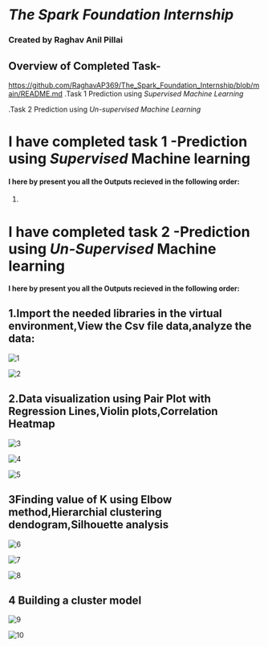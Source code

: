 # *The Spark Foundation Internship*
### Created by Raghav Anil Pillai

## Overview of Completed Task-
https://github.com/RaghavAP369/The_Spark_Foundation_Internship/blob/main/README.md
.Task 1 Prediction using *Supervised Machine Learning*

.Task 2 Prediction using *Un-supervised Machine Learning*

# I have  **completed task 1** -**Prediction using *Supervised* Machine learning**

#### I here by present you all the **Outputs** recieved in the following order:

1.



# I have  **completed task 2** -**Prediction using *Un-Supervised* Machine learning**

#### I here by present you all the **Outputs** recieved in the following order:

## 1.Import the needed libraries in the virtual environment,View the Csv file data,analyze the data:

![1](https://github.com/RaghavAP369/Unsupervised-ML--1/assets/139637644/94c1f1fe-b07e-4929-a190-3f66c3a9135c)

![2](https://github.com/RaghavAP369/Unsupervised-ML--1/assets/139637644/f3134ddd-961f-4f6c-94a9-7d4242f9aab4)


## 2.Data visualization using Pair Plot with Regression Lines,Violin plots,Correlation Heatmap

![3](https://github.com/RaghavAP369/Unsupervised-ML--1/assets/139637644/aebb53bb-98ae-4c08-a8fd-f363720f6f51)

![4](https://github.com/RaghavAP369/Unsupervised-ML--1/assets/139637644/81434c76-cdfc-46c4-81ce-6273d5deb5a4)

![5](https://github.com/RaghavAP369/Unsupervised-ML--1/assets/139637644/6aa84317-8c44-4eae-9f31-550495c6bca4)

## 3Finding value of K using Elbow method,Hierarchial clustering dendogram,Silhouette analysis 

![6](https://github.com/RaghavAP369/Unsupervised-ML--1/assets/139637644/0afe1014-965d-410e-9c0e-122fed9436fb)

![7](https://github.com/RaghavAP369/Unsupervised-ML--1/assets/139637644/debdca12-3557-4eef-9367-930360e5d7e8)

![8](https://github.com/RaghavAP369/Unsupervised-ML--1/assets/139637644/f13458d3-deaf-44da-a44a-654b75eaffb0)

## 4 Building a cluster model

![9](https://github.com/RaghavAP369/Unsupervised-ML--1/assets/139637644/074eafa8-cb1d-4476-add9-1b0041c613ce)

![10](https://github.com/RaghavAP369/Unsupervised-ML--1/assets/139637644/5b31b630-c349-47d7-a483-104443866600)

